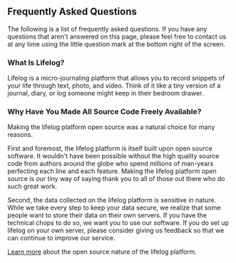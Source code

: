 Frequently Asked Questions
--------------------------------------------------------------------------------
The following is a list of frequently asked questions. If you have any questions
that aren't answered on this page, please feel free to contact us at any time
using the little question mark at the bottom right of the screen.

### What Is Lifelog?
Lifelog is a micro-journaling platform that allows you to record snippets of
your life through text, photo, and video. Think of it like a tiny version of a
journal, diary, or log someone might keep in their bedroom drawer.

### Why Have You Made All Source Code Freely Available?
Making the lifelog platform open source was a natural choice for many reasons.

First and foremost, the lifelog platform is itself built upon open source
software. It wouldn't have been possible without the high quality source code
from authors around the globe who spend millions of man-years perfecting each
line and each feature. Making the lifelog platform open source is our tiny way
of saying thank you to all of those out there who do such great work.

Second, the data collected on the lifelog platform is sensitive in nature. While
we take every step to keep your data secure, we realize that some people want to
store their data on their own servers. If you have the technical chops to do so,
we want you to use our software. If you do set up lifelog on your own server,
please consider giving us feedback so that we can continue to improve our
service.

[Learn more](#/open_source) about the open source nature of the lifelog
platform.
